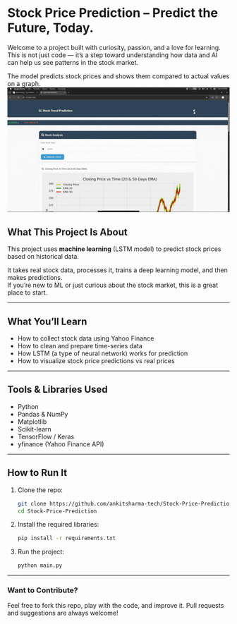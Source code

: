 # Stock Price Prediction – Predict the Future, Today.

Welcome to a project built with curiosity, passion, and a love for learning.  
This is not just code — it’s a step toward understanding how data and AI can help us see patterns in the stock market.

The model predicts stock prices and shows them compared to actual values on a graph.
![Output](OutPut.gif)

## What This Project Is About

This project uses **machine learning** (LSTM model) to predict stock prices based on historical data.

It takes real stock data, processes it, trains a deep learning model, and then makes predictions.  
If you’re new to ML or just curious about the stock market, this is a great place to start.

---

## What You’ll Learn

- How to collect stock data using Yahoo Finance
- How to clean and prepare time-series data
- How LSTM (a type of neural network) works for prediction
- How to visualize stock price predictions vs real prices

---

## Tools & Libraries Used

- Python  
- Pandas & NumPy  
- Matplotlib  
- Scikit-learn  
- TensorFlow / Keras  
- yfinance (Yahoo Finance API)

---

## How to Run It

1. Clone the repo:
   ```bash
   git clone https://github.com/ankitsharma-tech/Stock-Price-Prediction.git
   cd Stock-Price-Prediction
   ```

2. Install the required libraries:

   ```bash
   pip install -r requirements.txt
   ```

3. Run the project:

   ```bash
   python main.py
   ```
---

### Want to Contribute?

Feel free to fork this repo, play with the code, and improve it.
Pull requests and suggestions are always welcome!